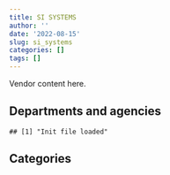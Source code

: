 ```yaml
---
title: SI SYSTEMS
author: ''
date: '2022-08-15'
slug: si_systems
categories: []
tags: []
---
```


<script src="/rmarkdown-libs/htmlwidgets/htmlwidgets.js"></script>
<link href="/rmarkdown-libs/datatables-css/datatables-crosstalk.css" rel="stylesheet" />
<script src="/rmarkdown-libs/datatables-binding/datatables.js"></script>
<script src="/rmarkdown-libs/jquery/jquery-3.6.0.min.js"></script>
<link href="/rmarkdown-libs/dt-core-bootstrap/css/dataTables.bootstrap.min.css" rel="stylesheet" />
<link href="/rmarkdown-libs/dt-core-bootstrap/css/dataTables.bootstrap.extra.css" rel="stylesheet" />
<script src="/rmarkdown-libs/dt-core-bootstrap/js/jquery.dataTables.min.js"></script>
<script src="/rmarkdown-libs/dt-core-bootstrap/js/dataTables.bootstrap.min.js"></script>
<link href="/rmarkdown-libs/crosstalk/css/crosstalk.min.css" rel="stylesheet" />
<script src="/rmarkdown-libs/crosstalk/js/crosstalk.min.js"></script>
<script src="/rmarkdown-libs/htmlwidgets/htmlwidgets.js"></script>
<link href="/rmarkdown-libs/datatables-css/datatables-crosstalk.css" rel="stylesheet" />
<script src="/rmarkdown-libs/datatables-binding/datatables.js"></script>
<script src="/rmarkdown-libs/jquery/jquery-3.6.0.min.js"></script>
<link href="/rmarkdown-libs/dt-core-bootstrap/css/dataTables.bootstrap.min.css" rel="stylesheet" />
<link href="/rmarkdown-libs/dt-core-bootstrap/css/dataTables.bootstrap.extra.css" rel="stylesheet" />
<script src="/rmarkdown-libs/dt-core-bootstrap/js/jquery.dataTables.min.js"></script>
<script src="/rmarkdown-libs/dt-core-bootstrap/js/dataTables.bootstrap.min.js"></script>
<link href="/rmarkdown-libs/crosstalk/css/crosstalk.min.css" rel="stylesheet" />
<script src="/rmarkdown-libs/crosstalk/js/crosstalk.min.js"></script>

Vendor content here.

## Departments and agencies

    ## [1] "Init file loaded"

<div id="htmlwidget-1" style="width:100%;height:auto;" class="datatables html-widget"></div>
<script type="application/json" data-for="htmlwidget-1">{"x":{"style":"bootstrap","filter":"none","vertical":false,"data":[["<a href=\"/departments/aafc-aac/\">Agriculture and Agri-Food Canada | Agriculture et Agroalimentaire Canada<\/a>","<a href=\"/departments/aandc-aadnc/\">Crown-Indigenous Relations and Northern Affairs Canada | Relations Couronne-Autochtones et Affaires du Nord Canada<\/a>","<a href=\"/departments/cbsa-asfc/\">Canada Border Services Agency | Agence des services frontaliers du Canada<\/a>","<a href=\"/departments/cer-rec/\">Canada Energy Regulator | La Régie de l’énergie du Canada<\/a>","<a href=\"/departments/cfia-acia/\">Canadian Food Inspection Agency | Agence canadienne d'inspection des aliments<\/a>","<a href=\"/departments/cic/\">Immigration, Refugees and Citizenship Canada | Immigration, Réfugiés et Citoyenneté Canada<\/a>","<a href=\"/departments/cihr-irsc/\">Canadian Institutes of Health Research | Instituts de recherche en santé du Canada<\/a>","<a href=\"/departments/cnsc-ccsn/\">Canadian Nuclear Safety Commission | Commission canadienne de sûreté nucléaire<\/a>","<a href=\"/departments/cra-arc/\">Canada Revenue Agency | Agence du revenu du Canada<\/a>","<a href=\"/departments/csps-efpc/\">Canada School of Public Service | École de la fonction publique du Canada<\/a>","<a href=\"/departments/dfatd-maecd/\">Global Affairs Canada | Affaires mondiales Canada<\/a>","<a href=\"/departments/dfo-mpo/\">Fisheries and Oceans Canada | Pêches et Océans Canada<\/a>","<a href=\"/departments/dnd-mdn/\">National Defence | Défense nationale<\/a>","<a href=\"/departments/ec/\">Environment and Climate Change Canada | Environnement et Changement climatique Canada<\/a>","<a href=\"/departments/elections/\">Elections Canada | Élections Canada<\/a>","<a href=\"/departments/esdc-edsc/\">Employment and Social Development Canada | Emploi et Développement social Canada<\/a>","<a href=\"/departments/fin/\">Department of Finance Canada | Ministère des Finances Canada<\/a>","<a href=\"/departments/hc-sc/\">Health Canada | Santé Canada<\/a>","<a href=\"/departments/iaac-aeic/\">Impact Assessment Agency of Canada | Agence d'évaluation d'impact du Canada<\/a>","<a href=\"/departments/ic/\">Innovation, Science and Economic Development Canada | Innovation, Sciences et Développement économique Canada<\/a>","<a href=\"/departments/infc/\">Infrastructure Canada | Infrastructure Canada<\/a>","<a href=\"/departments/irb-cisr/\">Immigration and Refugee Board of Canada | Commission de l'immigration et du statut de réfugié du Canada<\/a>","<a href=\"/departments/jus/\">Department of Justice Canada | Ministère de la Justice Canada<\/a>","<a href=\"/departments/lac-bac/\">Library and Archives Canada | Bibliothèque et Archives Canada<\/a>","<a href=\"/departments/nrcan-rncan/\">Natural Resources Canada | Ressources naturelles Canada<\/a>","<a href=\"/departments/nserc-crsng/\">Natural Sciences and Engineering Research Council of Canada | Conseil de recherches en sciences naturelles et en génie du Canada<\/a>","<a href=\"/departments/oag-bvg/\">Office of the Auditor General of Canada | Bureau du vérificateur général du Canada<\/a>","<a href=\"/departments/ocl-cal/\">Office of the Commissioner of Lobbying of Canada | Commissariat au lobbying du Canada<\/a>","<a href=\"/departments/osfi-bsif/\">Office of the Superintendent of Financial Institutions Canada | Bureau du surintendant des institutions financières Canada<\/a>","<a href=\"/departments/osgg-bsgg/\">Office of the Secretary to the Governor General | Bureau du secrétaire du gouverneur général<\/a>","<a href=\"/departments/pc/\">Parks Canada | Parcs Canada<\/a>","<a href=\"/departments/pch/\">Canadian Heritage | Patrimoine canadien<\/a>","<a href=\"/departments/pco-bcp/\">Privy Council Office | Bureau du Conseil privé<\/a>","<a href=\"/departments/psc-cfp/\">Public Service Commission of Canada | Commission de la fonction publique du Canada<\/a>","<a href=\"/departments/pwgsc-tpsgc/\">Public Services and Procurement Canada | Services publics et Approvisionnement Canada<\/a>","<a href=\"/departments/rcmp-grc/\">Royal Canadian Mounted Police | Gendarmerie royale du Canada<\/a>","<a href=\"/departments/ssc-spc/\">Shared Services Canada | Services partagés Canada<\/a>","<a href=\"/departments/statcan/\">Statistics Canada | Statistique Canada<\/a>","<a href=\"/departments/tbs-sct/\">Treasury Board of Canada Secretariat | Secrétariat du Conseil du Trésor du Canada<\/a>","<a href=\"/departments/tc/\">Transport Canada | Transports Canada<\/a>"],["$   752,802.60","$   202,096.75","$ 5,698,490.88","$ 4,425,796.16","$   183,920.01","$   389,824.05","$    57,800.83","$   811,318.70","$     9,980.16","$   234,089.92","$ 2,570,160.61","$ 1,789,699.88","$ 2,979,444.55","$   560,320.09","$   198,892.35","$14,052,680.16","$   227,797.51","$ 3,636,246.81",null,"$ 2,036,270.20",null,null,"$   247,504.42","$    47,697.30","$   491,101.65",null,null,null,"$    68,383.72","$   211,093.98","$    51,896.27",null,null,"$   195,063.48","$   301,468.20","$ 8,266,789.37","$ 9,282,300.11",null,"$   666,666.67","$ 3,150,353.97"],["$ 3,462,306.87","$   347,949.60","$ 5,562,071.90","$ 4,130,844.12","$   160,238.90","$   972,784.02","$   179,880.17","$   122,057.69","$ 2,174,083.75","$   565,846.51","$ 2,851,763.06","$ 1,697,340.11","$10,549,950.54","$    74,434.82","$   855,701.68","$18,666,519.21","$   202,209.30","$ 3,845,499.98","$    58,236.77","$ 2,052,733.60","$    27,838.36","$    77,543.44","$   324,485.67","$   480,517.29","$   365,971.64",null,null,"$    29,744.69","$   395,627.97","$   211,093.98",null,null,"$    21,075.78","$   630,960.26","$ 2,858,314.43","$ 8,218,907.43","$ 9,077,378.26",null,"$ 1,991,292.66","$ 2,024,530.84"],["$ 2,816,846.06","$   244,982.39","$ 7,897,306.26","$ 3,531,220.14","$    97,910.32","$ 1,076,100.11",null,null,"$ 4,075,861.78","$    94,566.13","$ 1,988,221.87","$   704,660.79","$18,600,574.48","$ 1,078,384.50","$ 1,604,330.06","$15,798,697.31",null,"$ 3,935,388.41","$   346,008.76","$ 1,306,079.15","$    38,594.10","$   310,107.51","$   223,396.04","$ 1,162,617.10","$    16,167.00","$    44,279.90",null,"$    55,543.66","$   396,711.88","$ 1,727,701.36","$     1,843.57",null,"$   204,229.01","$   724,534.55","$ 5,597,427.36","$ 6,989,324.78","$ 2,990,156.95",null,"$ 3,449,651.00","$   790,064.90"],["$ 2,852,341.24",null,"$ 6,001,093.64","$ 2,981,808.66","$    97,642.80","$ 4,005,525.23",null,null,"$ 6,300,136.64",null,"$ 1,281,103.74","$   969,269.70","$20,252,569.28","$ 2,459,210.56","$ 4,087,884.06","$18,406,810.67",null,"$ 3,217,109.95",null,"$   875,840.74",null,"$   216,432.43","$   222,785.67","$ 1,490,696.70","$   367,300.38","$   288,610.05","$    14,187.15","$   111,449.47","$   395,627.97",null,"$     2,724.30","$   174,025.63","$ 1,442,031.30","$ 1,146,608.61","$ 5,455,597.16","$ 6,666,300.68","$   543,483.86","$ 1,113,615.00","$ 5,064,924.60","$   719,462.70"]],"container":"<table class=\"table table-striped table-hover row-border order-column display\">\n  <thead>\n    <tr>\n      <th>Department<\/th>\n      <th>2017-2018<\/th>\n      <th>2018-2019<\/th>\n      <th>2019-2020<\/th>\n      <th>2020-2021<\/th>\n    <\/tr>\n  <\/thead>\n<\/table>","options":{"order":[[4,"desc"]],"pageLength":10,"autoWidth":true,"columnDefs":[],"orderClasses":false}},"evals":[],"jsHooks":[]}</script>

## Categories

<div id="htmlwidget-2" style="width:100%;height:auto;" class="datatables html-widget"></div>
<script type="application/json" data-for="htmlwidget-2">{"x":{"style":"bootstrap","filter":"none","vertical":false,"data":[["<a href=\"/categories/1_facilities_and_construction/\">1_facilities_and_construction<\/a>","<a href=\"/categories/10_office_management/\">10_office_management<\/a>","<a href=\"/categories/11_defence/\">11_defence<\/a>","<a href=\"/categories/2_professional_services/\">2_professional_services<\/a>","<a href=\"/categories/3_information_technology/\">3_information_technology<\/a>","<a href=\"/categories/7_travel/\">7_travel<\/a>","<a href=\"/categories/9_human_capital/\">9_human_capital<\/a>"],["$    71,573.16",null,"$   614,656.35","$ 8,115,202.10","$54,996,519.76",null,null],["$    70,781.53",null,"$ 4,461,839.15","$14,185,890.23","$66,484,955.20","$    18,394.16","$    45,875.03"],["$    73,801.88","$   238,703.06","$ 5,522,698.75","$22,790,338.43","$61,119,262.15",null,"$   174,684.91"],["$   116,545.78","$   720,054.67","$ 3,800,353.74","$27,364,322.73","$67,212,553.70",null,"$    10,379.94"]],"container":"<table class=\"table table-striped table-hover row-border order-column display\">\n  <thead>\n    <tr>\n      <th>Category<\/th>\n      <th>2017-2018<\/th>\n      <th>2018-2019<\/th>\n      <th>2019-2020<\/th>\n      <th>2020-2021<\/th>\n    <\/tr>\n  <\/thead>\n<\/table>","options":{"order":[[4,"desc"]],"pageLength":20,"autoWidth":true,"columnDefs":[],"orderClasses":false,"lengthMenu":[10,20,25,50,100]}},"evals":[],"jsHooks":[]}</script>
